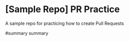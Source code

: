 # [Sample Repo] PR Practice
A sample repo for practicing how to create Pull Requests

#summary
summary